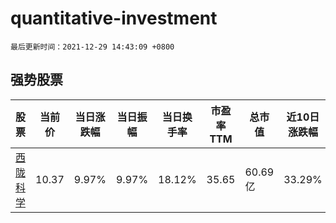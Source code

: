 # quantitative-investment

`最后更新时间：2021-12-29 14:43:09 +0800`

## 强势股票

|股票|当前价|当日涨跌幅|当日振幅|当日换手率|市盈率TTM|总市值|近10日涨跌幅|
|----|----|----|----|----|----|----|----|
|[西陇科学](https://xueqiu.com/S/SZ002584)|10.37|9.97%|9.97%|18.12%|35.65|60.69亿|33.29%|
